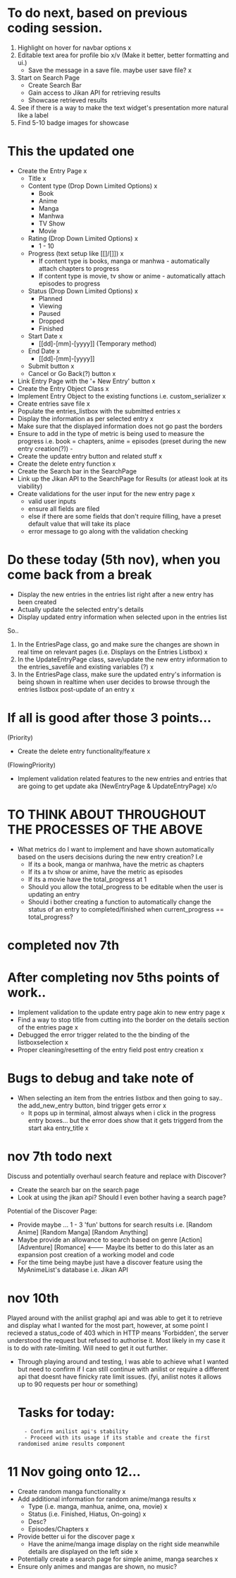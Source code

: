 # To do next, based on previous coding session.

1. Highlight on hover for navbar options x
2. Editable text area for profile bio x/v (Make it better, better formatting and ui.)
    - Save the message in a save file. maybe user save file? x
3. Start on Search Page
    - Create Search Bar
    - Gain access to Jikan API for retrieving results
    - Showcase retrieved results
4. See if there is a way to make the text widget's presentation more natural like a label
5. Find 5-10 badge images for showcase


# This the updated one
- Create the Entry Page x
    - Title x
    - Content type (Drop Down Limited Options) x
        - Book
        - Anime
        - Manga
        - Manhwa
        - TV Show
        - Movie
    - Rating (Drop Down Limited Options) x
        - 1 - 10
    - Progress (text setup like [[]/[]]) x
        - If content type is books, manga or manhwa - automatically attach chapters to progress
        - If content type is movie, tv show or anime - automatically attach episodes to progress
    - Status (Drop Down Limited Options) x
        - Planned
        - Viewing
        - Paused
        - Dropped
        - Finished
    - Start Date x
        - [[dd]-[mm]-[yyyy]] (Temporary method)
    - End Date x
        - [[dd]-[mm]-[yyyy]]
    - Submit button x
    - Cancel or Go Back(?) button x
- Link Entry Page with the '+ New Entry' button x
- Create the Entry Object Class x
- Implement Entry Object to the existing functions i.e. custom_serializer x
- Create entries save file x
- Populate the entries_listbox with the submitted entries x
- Display the information as per selected entry x
- Make sure that the displayed information does not go past the borders
- Ensure to add in the type of metric is being used to measure the progress i.e. book = chapters, anime = episodes (preset during the new entry creation(?)) -
- Create the update entry button and related stuff x
- Create the delete entry function x
- Create the Search bar in the SearchPage
- Link up the Jikan API to the SearchPage for Results (or atleast look at its viability)
- Create validations for the user input for the new entry page x
    - valid user inputs
    - ensure all fields are filed
    - else if there are some fields that don't require filling, have a preset default value that will take its place
    - error message to go along with the validation checking


# Do these today (5th nov), when you come back from a break
- Display the new entries in the entries list right after a new entry has been created
- Actually update the selected entry's details
- Display updated entry information when selected upon in the entries list

So.. 
1. In the EntriesPage class, go and make sure the changes are shown in real time on relevant pages (i.e. Displays on the Entries Listbox) x
2. In the UpdateEntryPage class, save/update the new entry information to the entries_savefile and existing variables (?) x
3. In the EntriesPage class, make sure the updated entry's information is being shown in realtime when user decides to browse through the entries listbox post-update of an entry x

# If all is good after those 3 points...
(Priority)
- Create the delete entry functionality/feature x

(FlowingPriority)
- Implement validation related features to the new entries and entries that are going to get update aka (NewEntryPage & UpdateEntryPage) x/o

# TO THINK ABOUT THROUGHOUT THE PROCESSES OF THE ABOVE
- What metrics do I want to implement and have shown automatically based on the users decisions during the new entry creation? I.e
    - If its a book, manga or manhwa, have the metric as chapters
    - If its a tv show or anime, have the metric as episodes
    - If its a movie have the total_progress at 1
    - Should you allow the total_progress to be editable when the user is updating an entry
    - Should i bother creating a function to automatically change the status of an entry to completed/finished when current_progress == total_progress?

# completed nov 7th

# After completing nov 5ths points of work..
- Implement validation to the update entry page akin to new entry page x
- Find a way to stop title from cutting into the border on the details section of the entries page x
- Debugged the error trigger related to the the binding of the listboxselection x
- Proper cleaning/resetting of the entry field post entry creation x

# Bugs to debug and take note of
- When selecting an item from the entries listbox and then going to say.. the add_new_entry button, bind trigger gets error x
    - It pops up in terminal, almost always when i click in the progress entry boxes... but the error does show that it gets triggerd from the start aka entry_title x

# nov 7th todo next

Discuss and potentially overhaul search feature and replace with Discover?
- Create the search bar on the search page
- Look at using the jikan api? Should I even bother having a search page?

Potential of the Discover Page:
- Provide maybe ... 1 - 3 'fun' buttons for search results i.e. [Random Anime] [Random Manga] [Random Anything]
- Maybe provide an allowance to search based on genre [Action] [Adventure] [Romance] <--- Maybe its better to do this later as an expansion post creation of a working model and code
- For the time being maybe just have a discover feature using the MyAnimeList's database i.e. Jikan API

# nov 10th

Played around with the anilist graphql api and was able to get it to retrieve and display what I wanted for the most part, however, at some point I recieved a status_code of 403 which in HTTP means 'Forbidden', the server understood the request but refused to authorise it. Most likely in my case it is to do with rate-limiting. Will need to get it out further.

- Through playing around and testing, I was able to achieve what I wanted but need to confirm if I can still continue with anilist or require a different api that doesnt have finicky rate limit issues. (fyi, anilist notes it allows up to 90 requests per hour or something)

    # Tasks for today: 
        - Confirm anilist api's stability
        - Proceed with its usage if its stable and create the first randomised anime results component


# 11 Nov going onto 12...
- Create random manga functionality x
- Add additional information for random anime/manga results x
    - Type (i.e. manga, manhua, anime, ona, movie) x
    - Status (i.e. Finished, Hiatus, On-going) x
    - Desc?
    - Episodes/Chapters x
- Provide better ui for the discover page x
    - Have the anime/manga image display on the right side meanwhile details are displayed on the left side x
- Potentially create a search page for simple anime, manga searches x
- Ensure only animes and mangas are shown, no music?
